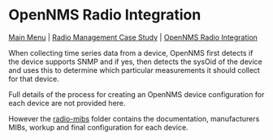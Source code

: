 # OpenNMS Radio Integration

[Main Menu](../README.md) | [Radio Management Case Study](./README.md) | [OpenNMS Radio Integration](../docs/opennmsRadioModel.md)

When collecting time series data from a device, OpenNMS first detects if the device supports SNMP and if yes, then detects the sysOid of the device and uses this to determine which particular measurements it should collect for that device.

Full details of the process for creating an OpenNMS device configuration for each device are not provided here. 

However the [radio-mibs](../../radio-mibs) folder contains the documentation, manufacturers MIBs, workup and final configuration for each device.
